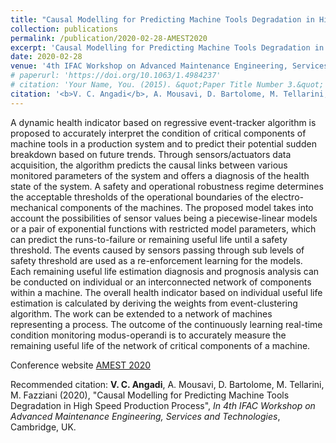 ```yaml
---
title: "Causal Modelling for Predicting Machine Tools Degradation in High Speed Production Process"
collection: publications
permalink: /publication/2020-02-28-AMEST2020
excerpt: 'Causal Modelling for Predicting Machine Tools Degradation in High Speed Production Process.'
date: 2020-02-28
venue: '4th IFAC Workshop on Advanced Maintenance Engineering, Services and Technologies, Cambridge, UK'
# paperurl: 'https://doi.org/10.1063/1.4984237'
# citation: 'Your Name, You. (2015). &quot;Paper Title Number 3.&quot; <i>Journal 1</i>. 1(3).'
citation: '<b>V. C. Angadi</b>, A. Mousavi, D. Bartolome, M. Tellarini, M. Fazziani (2020), &quot;Causal Modelling for Predicting Machine Tools Degradation in High Speed Production Process&quot;, <i>In 4th IFAC Workshop on Advanced Maintenance Engineering, Services and Technologies</i>, Cambridge, UK.'
---
```

A dynamic health indicator based on regressive event-tracker algorithm is proposed to accurately interpret the condition of critical components of machine tools in a production system and to predict their potential sudden breakdown based on future trends. Through sensors/actuators data acquisition, the algorithm predicts the causal links between various monitored parameters of the system and offers a diagnosis of the health state of the system. A safety and operational robustness regime determines the acceptable thresholds of the operational boundaries of the electro-mechanical components of the machines. The proposed model takes into account the possibilities of sensor values being a piecewise-linear models or a pair of exponential functions with restricted model parameters, which can predict the runs-to-failure or remaining useful life until a safety threshold. The events caused by sensors passing through sub levels of safety threshold are used as a re-enforcement learning for the models. Each remaining useful life estimation diagnosis and prognosis analysis can be conducted on individual or an interconnected network of components within a machine. The overall health indicator based on individual useful life estimation is calculated by deriving the weights from event-clustering algorithm. The work can be extended to a network of machines representing a process. The outcome of the continuously learning real-time condition monitoring modus-operandi is to accurately measure the remaining useful life of the network of critical components of a machine.

Conference website [AMEST 2020](https://www.amest2020.eng.cam.ac.uk/)

Recommended citation: <b>V. C. Angadi</b>, A. Mousavi, D. Bartolome, M. Tellarini, M. Fazziani (2020), &quot;Causal Modelling for Predicting Machine Tools Degradation in High Speed Production Process&quot;, <i>In 4th IFAC Workshop on Advanced Maintenance Engineering, Services and Technologies</i>, Cambridge, UK.
